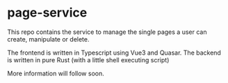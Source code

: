 # page-service

This repo contains the service to manage the single pages a user can create, manipulate or delete.

The frontend is written in Typescript using Vue3 and Quasar.
The backend is written in pure Rust (with a little shell executing script)

More information will follow soon.